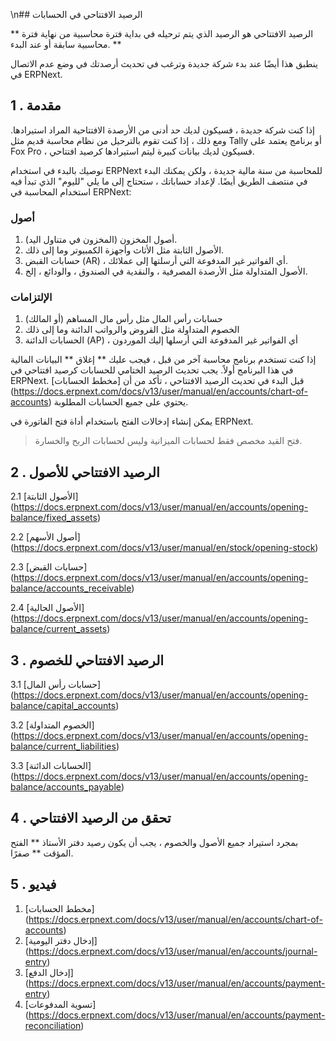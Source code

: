 \n## الرصيد الافتتاحي في الحسابات

** الرصيد الافتتاحي هو الرصيد الذي يتم ترحيله في بداية فترة محاسبية من نهاية فترة محاسبية سابقة أو عند البدء. **

ينطبق هذا أيضًا عند بدء شركة جديدة وترغب في تحديث أرصدتك في وضع عدم الاتصال في ERPNext.

## 1 \. مقدمة

إذا كنت شركة جديدة ، فسيكون لديك حد أدنى من الأرصدة الافتتاحية المراد استيرادها. ومع ذلك ، إذا كنت تقوم بالترحيل من نظام محاسبة قديم مثل Tally أو برنامج يعتمد على Fox Pro ، فسيكون لديك بيانات كبيرة ليتم استيرادها كرصيد افتتاحي.

نوصيك بالبدء في استخدام ERPNext للمحاسبة من سنة مالية جديدة ، ولكن يمكنك البدء في منتصف الطريق أيضًا. لإعداد حساباتك ، ستحتاج إلى ما يلي "لليوم" الذي تبدأ فيه استخدام المحاسبة في ERPNext:

### أصول

1. أصول المخزون (المخزون في متناول اليد).
2. الأصول الثابتة مثل الأثاث وأجهزة الكمبيوتر وما إلى ذلك.
3. حسابات القبض (AR) ، أي الفواتير غير المدفوعة التي أرسلتها إلى عملائك.
4. الأصول المتداولة مثل الأرصدة المصرفية ، والنقدية في الصندوق ، والودائع ، إلخ.

### الإلتزامات

1. حسابات رأس المال مثل رأس مال المساهم (أو المالك)
2. الخصوم المتداولة مثل القروض والرواتب الدائنة وما إلى ذلك
3. الحسابات الدائنة (AP) ، أي الفواتير غير المدفوعة التي أرسلها إليك الموردون

إذا كنت تستخدم برنامج محاسبة آخر من قبل ، فيجب عليك ** إغلاق ** البيانات المالية في هذا البرنامج أولاً. يجب تحديث الرصيد الختامي للحسابات كرصيد افتتاحي في ERPNext. قبل البدء في تحديث الرصيد الافتتاحي ، تأكد من أن [مخطط الحسابات] (https://docs.erpnext.com/docs/v13/user/manual/en/accounts/chart-of-accounts) يحتوي على جميع الحسابات المطلوبة.

يمكن إنشاء إدخالات الفتح باستخدام أداة فتح الفاتورة في ERPNext.

> فتح القيد مخصص فقط لحسابات الميزانية وليس لحسابات الربح والخسارة.

## 2 \. الرصيد الافتتاحي للأصول

2.1 [الأصول الثابتة] (https://docs.erpnext.com/docs/v13/user/manual/en/accounts/opening-balance/fixed_assets)

2.2 [أصول الأسهم] (https://docs.erpnext.com/docs/v13/user/manual/en/stock/opening-stock)

2.3 [حسابات القبض] (https://docs.erpnext.com/docs/v13/user/manual/en/accounts/opening-balance/accounts_receivable)

2.4 [الأصول الحالية] (https://docs.erpnext.com/docs/v13/user/manual/en/accounts/opening-balance/current_assets)

## 3 \. الرصيد الافتتاحي للخصوم

3.1 [حسابات رأس المال] (https://docs.erpnext.com/docs/v13/user/manual/en/accounts/opening-balance/capital_accounts)

3.2 [الخصوم المتداولة] (https://docs.erpnext.com/docs/v13/user/manual/en/accounts/opening-balance/current_liabilities)

3.3 [الحسابات الدائنة] (https://docs.erpnext.com/docs/v13/user/manual/en/accounts/opening-balance/accounts_payable)

## 4 \. تحقق من الرصيد الافتتاحي

بمجرد استيراد جميع الأصول والخصوم ، يجب أن يكون رصيد دفتر الأستاذ ** الفتح المؤقت ** صفرًا.

## 5 \. فيديو

1. [مخطط الحسابات] (https://docs.erpnext.com/docs/v13/user/manual/en/accounts/chart-of-accounts)
2. [إدخال دفتر اليومية] (https://docs.erpnext.com/docs/v13/user/manual/en/accounts/journal-entry)
3. [إدخال الدفع] (https://docs.erpnext.com/docs/v13/user/manual/en/accounts/payment-entry)
4. [تسوية المدفوعات] (https://docs.erpnext.com/docs/v13/user/manual/en/accounts/payment-reconciliation)
